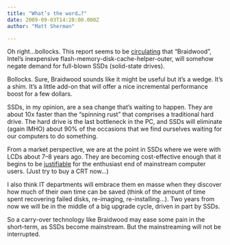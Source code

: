 ```yaml
---
title: "What’s the word…?"
date: 2009-09-03T14:28:00.000Z
author: "Matt Sherman"

---
```


Oh right…bollocks. This report seems to be [circulating](http://www.infoworld.com/d/storage/report-intels-braidwood-flash-memory-module-could-kill-ssd-market-439) that “Braidwood”, Intel’s inexpensive flash-memory-disk-cache-helper-outer, will somehow negate demand for full-blown SSDs (solid-state drives).

Bollocks. Sure, Braidwood sounds like it might be useful but it’s a wedge. It’s a shim. It’s a little add-on that will offer a nice incremental performance boost for a few dollars.

SSDs, in my opinion, are a sea change that’s waiting to happen. They are about 10x faster than the “spinning rust” that comprises a traditional hard drive. The hard drive is the last bottleneck in the PC, and SSDs will eliminate (again IMHO) about 90% of the occasions that we find ourselves waiting for our computers to do something.

From a market perspective, we are at the point in SSDs where we were with LCDs about 7–8 years ago. They are becoming cost-effective enough that it begins to be [justifiable](http://www.joelonsoftware.com/items/2009/03/27.html) for the enthusiast end of mainstream computer users. (Just try to buy a CRT now…)

I also think IT departments will embrace them en masse when they discover how much of their own time can be saved (think of the amount of time spent recovering failed disks, re-imaging, re-installing…). Two years from now we will be in the middle of a big upgrade cycle, driven in part by SSDs.

So a carry-over technology like Braidwood may ease some pain in the short-term, as SSDs become mainstream. But the mainstreaming will not be interrupted.
